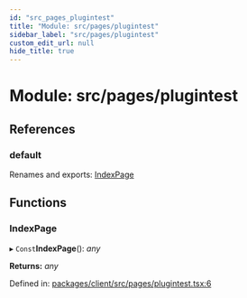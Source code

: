 ```yaml
---
id: "src_pages_plugintest"
title: "Module: src/pages/plugintest"
sidebar_label: "src/pages/plugintest"
custom_edit_url: null
hide_title: true
---
```


# Module: src/pages/plugintest

## References

### default

Renames and exports: [IndexPage](src_pages_plugintest.md#indexpage)

## Functions

### IndexPage

▸ `Const`**IndexPage**(): *any*

**Returns:** *any*

Defined in: [packages/client/src/pages/plugintest.tsx:6](https://github.com/xr3ngine/xr3ngine/blob/65dfcf39a/packages/client/src/pages/plugintest.tsx#L6)
